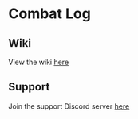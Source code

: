 # Combat Log

## Wiki

View the wiki [here](https://github.com/Echological/CombatLog/wiki)

## Support

Join the support Discord server [here](https://www.echology.page/socials/discord)
